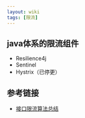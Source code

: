 ```yaml
---
layout: wiki
tags: [限流]
---
```


## java体系的限流组件

* Resilience4j
* Sentinel
* Hystrix（已停更）

## 参考链接

* [接口限流算法总结](https://www.cnblogs.com/clds/p/5850070.html)